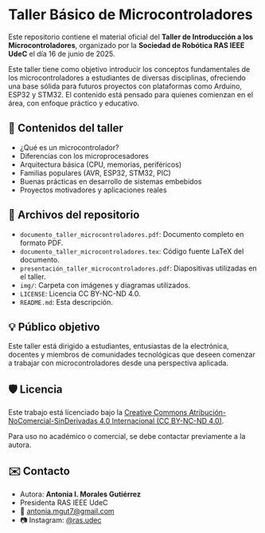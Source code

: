 # Taller Básico de Microcontroladores

Este repositorio contiene el material oficial del **Taller de Introducción a los Microcontroladores**, organizado por la **Sociedad de Robótica RAS IEEE UdeC** el día 16 de junio de 2025.

Este taller tiene como objetivo introducir los conceptos fundamentales de los microcontroladores a estudiantes de diversas disciplinas, ofreciendo una base sólida para futuros proyectos con plataformas como Arduino, ESP32 y STM32. El contenido está pensado para quienes comienzan en el área, con enfoque práctico y educativo.

## 📘 Contenidos del taller

- ¿Qué es un microcontrolador?
- Diferencias con los microprocesadores
- Arquitectura básica (CPU, memorias, periféricos)
- Familias populares (AVR, ESP32, STM32, PIC)
- Buenas prácticas en desarrollo de sistemas embebidos
- Proyectos motivadores y aplicaciones reales

## 📂 Archivos del repositorio

- `documento_taller_microcontroladores.pdf`: Documento completo en formato PDF.
- `documento_taller_microcontroladores.tex`: Código fuente LaTeX del documento.
- `presentación_taller_microcontroladores.pdf`: Diapositivas utilizadas en el taller.
- `img/`: Carpeta con imágenes y diagramas utilizados.
- `LICENSE`: Licencia CC BY-NC-ND 4.0.
- `README.md`: Esta descripción.

## 💡 Público objetivo

Este taller está dirigido a estudiantes, entusiastas de la electrónica, docentes y miembros de comunidades tecnológicas que deseen comenzar a trabajar con microcontroladores desde una perspectiva aplicada.

## 🛡️ Licencia

Este trabajo está licenciado bajo la [Creative Commons Atribución-NoComercial-SinDerivadas 4.0 Internacional (CC BY-NC-ND 4.0)](https://creativecommons.org/licenses/by-nc-nd/4.0/).

Para uso no académico o comercial, se debe contactar previamente a la autora.

## ✉️ Contacto

- Autora: **Antonia I. Morales Gutiérrez**
- Presidenta RAS IEEE UdeC
- 📧 antonia.mgut7@gmail.com  
- 📷 Instagram: [@ras.udec](https://www.instagram.com/ras.udec)
